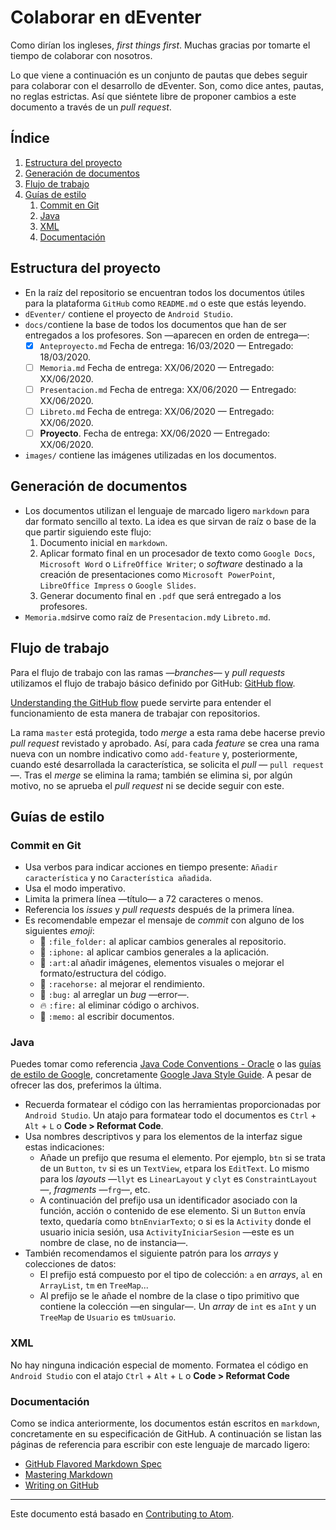 # Colaborar en dEventer

Como dirían los ingleses, _first things first_. Muchas gracias por tomarte el tiempo de colaborar con nosotros.

Lo que viene a continuación es un conjunto de pautas que debes seguir para colaborar con el desarrollo de dEventer. Son, como dice antes, pautas, no reglas estrictas. Así que siéntete libre de proponer cambios a este documento a través de un _pull request_.

## Índice

1. [Estructura del proyecto](#estructura-del-proyecto)
2. [Generación de documentos](#generación-de-documentos)
3. [Flujo de trabajo](#flujo-de-trabajo)
4. [Guías de estilo](#guías-de-estilo)
   1. [Commit en Git](#commit-en-git)
   2. [Java](#java)
   3. [XML](#xml)
   4. [Documentación](#documentación)

## Estructura del proyecto

* En la raíz del repositorio se encuentran todos los documentos útiles para la plataforma `GitHub` como `README.md` o este que estás leyendo.
* `dEventer/` contiene el proyecto de `Android Studio`.
* `docs/`contiene la base de todos los documentos que han de ser entregados a los profesores. Son —aparecen en orden de entrega—:
  - [x] `Anteproyecto.md` Fecha de entrega: 16/03/2020 — Entregado: 18/03/2020.
  - [ ] `Memoria.md` Fecha de entrega: XX/06/2020 — Entregado: XX/06/2020.
  - [ ] `Presentacion.md` Fecha de entrega: XX/06/2020 — Entregado: XX/06/2020.
  - [ ] `Libreto.md` Fecha de entrega: XX/06/2020 — Entregado: XX/06/2020.
  - [ ] **Proyecto**. Fecha de entrega: XX/06/2020 — Entregado: XX/06/2020.
* `images/` contiene las imágenes utilizadas en los documentos.

## Generación de documentos

* Los documentos utilizan el lenguaje de marcado ligero `markdown` para dar formato sencillo al texto. La idea es que sirvan de raíz o base de la que partir siguiendo este flujo:
  1. Documento inicial en `markdown`.
  2. Aplicar formato final en un procesador de texto como `Google Docs`, `Microsoft Word` o `LifreOffice Writer`; o _software_ destinado a la creación de presentaciones como `Microsoft PowerPoint`, `LibreOffice Impress` o `Google Slides`.
  3. Generar documento final en `.pdf` que será entregado a los profesores.
* `Memoria.md`sirve como raíz de `Presentacion.md`y `Libreto.md`.

## Flujo de trabajo

Para el flujo de trabajo con las ramas —_branches_— y _pull requests_ utilizamos el flujo de trabajo básico definido por GitHub: [GitHub flow](https://help.github.com/en/github/collaborating-with-issues-and-pull-requests/github-flow).

[Understanding the GitHub flow](https://guides.github.com/introduction/flow/) puede servirte para entender el funcionamiento de esta manera de trabajar con repositorios.

La rama `master` está protegida, todo _merge_ a esta rama debe hacerse previo _pull request_ revistado y aprobado. Así, para cada _feature_ se crea una rama nueva con un nombre indicativo como `add-feature` y, posteriormente, cuando esté desarrollada la característica, se solicita el _pull_ — `pull request`—. Tras el _merge_ se elimina la rama; también se elimina si, por algún motivo, no se aprueba el _pull request_ ni se decide seguir con este.

## Guías de estilo

### Commit en Git

* Usa verbos para indicar acciones en tiempo presente: `Añadir característica` y no `Característica añadida`.
* Usa el modo imperativo.
* Limita la primera línea —título— a 72 caracteres o menos.
* Referencia los _issues_ y _pull requests_ después de la primera línea.
* Es recomendable empezar el mensaje de _commit_ con alguno de los siguientes _emoji_:
  * :file_folder: `:file_folder:` al aplicar cambios generales al repositorio.
  * :iphone: `:iphone:` al aplicar cambios generales a la aplicación.
  * :art: `:art:`al añadir imágenes, elementos visuales o mejorar el formato/estructura del código.
  * :racehorse: `:racehorse:` al mejorar el rendimiento.
  * :bug: `:bug:` al arreglar un _bug_ —error—.
  * :fire: `:fire:` al eliminar código o archivos.
  * :memo: `:memo:` al escribir documentos.

### Java

Puedes tomar como referencia [Java Code Conventions - Oracle](https://www.oracle.com/technetwork/java/codeconvtoc-136057.html) o las [guías de estilo de Google](https://github.com/google/styleguide), concretamente [Google Java Style Guide](https://google.github.io/styleguide/javaguide.html). A pesar de ofrecer las dos, preferimos la última.

* Recuerda formatear el código con las herramientas proporcionadas por `Android Studio`. Un atajo para formatear todo el documentos es `Ctrl` + `Alt` + `L` o **Code > Reformat Code**.
* Usa nombres descriptivos y para los elementos de la interfaz sigue estas indicaciones:
  * Añade un prefijo que resuma el elemento. Por ejemplo, `btn` si se trata de un `Button`, `tv` si es un `TextView`, `et`para los `EditText`. Lo mismo para los _layouts_ —`llyt` es `LinearLayout` y `clyt` es `ConstraintLayout`—, _fragments_ —`frg`—, etc.
  * A continuación del prefijo usa un identificador asociado con la función, acción o contenido de ese elemento. Si un `Button` envía texto, quedaría como `btnEnviarTexto`; o si es la `Activity` donde el usuario inicia sesión, usa `ActivityIniciarSesion` —este es un nombre de clase, no de instancia—.
* También recomendamos el siguiente patrón para los _arrays_ y colecciones de datos:
  * El prefijo está compuesto por el tipo de colección: `a` en _arrays_, `al` en `ArrayList`, `tm` en `TreeMap`...
  * Al prefijo se le añade el nombre de la clase o tipo primitivo que contiene la colección —en singular—. Un _array_ de `int` es `aInt` y un `TreeMap` de `Usuario` es `tmUsuario`.

### XML

No hay ninguna indicación especial de momento. Formatea el código en `Android Studio` con el atajo `Ctrl` + `Alt` + `L` o **Code > Reformat Code**

### Documentación

Como se indica anteriormente, los documentos están escritos en `markdown`, concretamente en su especificación de GitHub. A continuación se listan las páginas de referencia para escribir con este lenguaje de marcado ligero:

* [GitHub Flavored Markdown Spec](https://github.github.com/gfm)
* [Mastering Markdown](https://guides.github.com/features/mastering-markdown)
* [Writing on GitHub](https://help.github.com/en/github/writing-on-github)

---

Este documento está basado en [Contributing to Atom](https://github.com/atom/atom/blob/master/CONTRIBUTING.md).